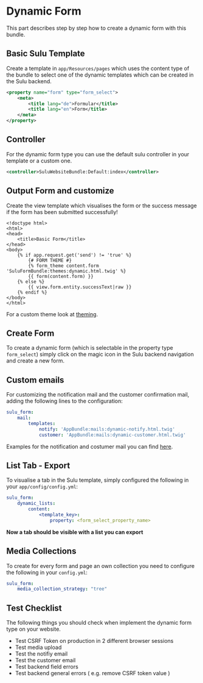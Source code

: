 # Dynamic Form

This part describes step by step how to create a dynamic form with this bundle.

## Basic Sulu Template

Create a template in `app/Resources/pages` which uses the content type of the bundle to select
one of the dynamic templates which can be created in the Sulu backend.

```xml
<property name="form" type="form_select">
    <meta>
        <title lang="de">Formular</title>
        <title lang="en">Form</title>
    </meta>
</property>
```

## Controller

For the dynamic form type you can use the default sulu controller in your template or a custom one.

```xml
<controller>SuluWebsiteBundle:Default:index</controller>
```

## Output Form and customize

Create the view template which visualises the form or the success message if the form
has been submitted successfully!

```twig
<!doctype html>
<html>
<head>
    <title>Basic Form</title>
</head>
<body>
    {% if app.request.get('send') != 'true' %}
        {# FORM THEME #}
        {% form_theme content.form 'SuluFormBundle:themes:dynamic.html.twig' %}
        {{ form(content.form) }}
    {% else %}
        {{ view.form.entity.successText|raw }}
    {% endif %}
</body>
</html>
```

For a custom theme look at [theming](theming.md "Theming for dynamic forms").

## Create Form

To create a dynamic form (which is selectable in the property type `form_select`) simply
click on the magic icon in the Sulu backend navigation and create a new form.

## Custom emails

For customizing the notification mail and the customer confirmation mail, adding the following lines to the configuration:

```yml
sulu_form:
    mail:
        templates:
            notify: 'AppBundle:mails:dynamic-notify.html.twig'
            customer: 'AppBundle:mails:dynamic-customer.html.twig'
```

Examples for the notification and costumer mail you can find [here](https://github.com/sulu/SuluFormBundle/tree/master/Resources/views/mails/).

## List Tab - Export

To visualise a tab in the Sulu template, simply configured the following in your `app/config/config.yml`:

```yml
sulu_form:
    dynamic_lists:
        content:
            <template_key>:
                property: <form_select_property_name>
```

**Now a tab should be visible with a list you can export**

## Media Collections

To create for every form and page an own collection you need to configure the following in your `config.yml`:

```yml
sulu_form:
    media_collection_strategy: "tree"
```

## Test Checklist

The following things you should check when implement the dynamic form type on your website.

 - Test CSRF Token on production in 2 different browser sessions
 - Test media upload
 - Test the notifiy email
 - Test the customer email
 - Test backend field errors
 - Test backend general errors ( e.g. remove CSRF token value )
